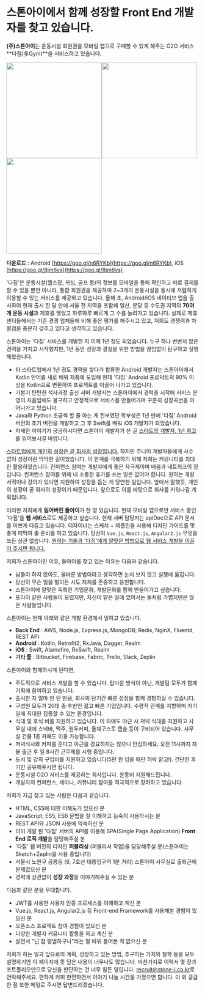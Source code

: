 # 스톤아이에서 함께 성장할 Front End 개발자를 찾고 있습니다.

**(주)스톤아이**는 운동시설 회원권을 모바일 앱으로 구매할 수 있게 해주는 O2O 서비스 **다짐(多Gym)**을 서비스하고 있습니다.

<img src="https://cloud.githubusercontent.com/assets/8545248/23545804/34b6d3ea-0040-11e7-9f9e-2d1d9bb57b09.png" width="250"><img src="https://cloud.githubusercontent.com/assets/8545248/23545805/34b8047c-0040-11e7-88fd-b478836fd7dc.png" width="250"><img src="https://cloud.githubusercontent.com/assets/8545248/23545806/34c570bc-0040-11e7-8e3c-00e2a74846e3.png" width="250">

**다운로드** : Android [https://goo.gl/n6RYKb](https://goo.gl/n6RYKb), iOS [https://goo.gl/8jm6vs](https://goo.gl/8jm6vs) 

'다짐'은 운동시설(헬스장, 복싱, 골프 등)의 정보를 모바일을 통해 확인하고 바로 결제를 할 수 있을 뿐만 아니라, 통합 회원권을 제공하여 2~3개의 운동시설을 동시에 저렴하게 이용할 수 있는 서비스를 제공하고 있습니다. 올해 초, Android/iOS 네이티브 앱을 출시하여 현재 출시 한 달 만에 서울 전 지역을 포함해 일산, 분당 등 수도권 지역의 **70여 개 운동 시설**과 제휴를 맺었고 하루하루 빠르게 그 수를 늘려가고 있습니다. 실제로 제휴 센터들에서는 기존 경쟁 업체들에 비해 좋은 평가를 해주시고 있고, 저희도 경쟁력과 차별점을 충분히 갖추고 있다고 생각하고 있습니다.

스톤아이는 '다짐' 서비스를 개발한 지 이제 1년 정도 되었습니다. 누구 하나 변변치 않은 경력을 가지고 시작했지만, 1년 동안 성장과 결실을 위한 방법을 끊임없이 탐구하고 실행해왔습니다. 

* 타 스타트업에서 1년 정도 경력을 쌓다가 합류한 Android 개발자는 스톤아이에서 Kotlin 언어를 새로 배워 제품에 도입해 현재 '다짐' Android 프로덕트의 90% 이상을 Kotlin으로 변환하여 프로젝트를 이끌어 나가고 있습니다. 
* 기본기 탄탄한 석사과정 출신 서버 개발자는 스톤아이에서 경력을 시작해 서비스 운영이 처음임에도 불구하고 안정적으로 서비스를 만들어가며 꾸준히 성장곡선을 이어나가고 있습니다.
* Java와 Python 조금씩 할 줄 아는 게 전부였던 학부생은 1년 만에 '다짐' Android 버전의 초기 버전을 개발하고 그 후 Swift를 배워 iOS 개발자가 되었습니다. 
* 자세한 이야기가 궁금하시다면 스톤아이 개발자가 쓴 글 [스타트업 개발자, 1년 회고](http://amanida.kr/%EC%8A%A4%ED%83%80%ED%8A%B8%EC%97%85-%EA%B0%9C%EB%B0%9C%EC%9E%90-1%EB%85%84-%ED%9A%8C%EA%B3%A0/)를 읽어보시길 바랍니다.

<u>스타트업에게 개인의 성장은 곧 회사의 성장입니다.</u> 하지만 주니어 개발자들에게 사수 없이 성장이란 막막한 길이었습니다. 이 한계를 극복하기 위해 저희는 커뮤니티를 최대한 활용하였습니다. 컨퍼런스 참여는 개발자에게 좋은 자극제이며 배움과 네트워크의 장입니다. 컨퍼런스 참여를 위해 내 소중한 휴가를 쓰는 일은 없어야 합니다. 원하는 개발 서적이나 강의가 있다면 지원하여 성장을 돕는 게 당연한 일입니다. 앞에서 말했듯, 개인의 성장이 곧 회사의 성장이기 때문입니다. 앞으로도 이를 바탕으로 회사를 키워나갈 계획입니다.

이러한 저희에게 **잃어버린 돌아이**가 한 명 있습니다. 현재 모바일 앱으로만 서비스 중인 '다짐'을 **웹 서비스**로도 제공하고 싶습니다. 현재 서버 담당자는 apiDoc으로 API 문서를 이쁘게 다듬고 있습니다. 디자이너는 스케치 + 제플린을 사용해 디자인 가이드를 맛 좋게 떠먹여 줄 준비를 하고 있습니다. 당신이 `Vue.js`, `React.js`, `Angular2.js` 무엇을 쓰든 상관 없습니다. <u>원하는 기술과 '다짐'에게 알맞은 방법으로 웹 서비스 개발을 이끌어 주시면 됩니다.</u> 

저희가 스톤아이인 이유, 돌아이를 찾고 있는 이유는 다음과 같습니다.

* 남들이 하지 않아도, 올바른 방법이라고 생각하면 눈치 보지 않고 실행에 옮깁니다.
* 당신이 무슨 일을 벌이든 시도 자체를 존중하고 응원합니다.
* 스톤아이에 알맞은 독특한 기업문화, 개발문화를 함께 만들어가고 싶습니다.
* 또라이 같은 사람들이 모였지만, 자신이 맡은 일에 있어서는 돌처럼 가볍지만은 않은 사람들입니다.


스톤아이는 현재 아래와 같은 개발 환경에서 일하고 있습니다.

* **Back End** : AWS, Node.js, Express.js, MongoDB, Redis, NginX, Fluentd, REST API
* **Android** : Kotlin, Retrofit2, RxJava, Dagger, Realm
* **iOS** : Swift, Alamofire, RxSwift, Realm
* **기타 툴** :  Bitbucket, Firebase, Fabric, Trello, Slack, Zeplin

스톤아이와 함께하시게 된다면,

* 주도적으로 서비스 개발을 할 수 있습니다. 탑다운 방식이 아닌, 개발팀 모두가 함께 기획에 참여하고 있습니다.
* 출시한 지 얼마 안 된 만큼, 회사의 단기간 빠른 성장을 함께 경험하실 수 있습니다. 
* 구성원 모두가 20대 중·후반인 젊고 빠른 기업입니다. 수평적 관계를 지향하며 자기 일에 최대한 집중할 수 있는 환경입니다.
* 식대 및 후식 비를 지원하고 있습니다. 이 외에도 야근 시 저녁 식대를 지원하고 사무실 내에 스낵바, 맥주, 원두커피, 돌체구스토 캡슐 등이 구비되어 있습니다. 사무실 건물 1층 카페도 이용 가능합니다.
* 저녁식사와 커피를 준다고 야근을 강요하지는 않으니 안심하세요. 오전 11시까지 자율 출근 후 일 8시간 근무제를 시행 중입니다.
* 도서 및 강의 구입비를 지원하고 있습니다(5만 원 넘을 때만 허락 맡고!). 간단한 후기만 공유해주시면 됩니다.
* 운동시설 O2O 서비스를 제공하는 회사입니다. 운동비 지원해드립니다.
* 개발자의 컨퍼런스, 세미나, 커뮤니티 참여를 적극적으로 장려하고 있습니다.

저희가 지금 찾고 있는 사람은 다음과 같습니다.

* HTML, CSS에 대한 이해도가 있으신 분
* JavaScript, ES5, ES6 문법을 잘 이해하고 능숙히 사용하시는 분
* REST API와 JSON 사용에 익숙하신 분
* 이미 개발 된 '다짐' 서버의 API를 이용해 SPA(Single Page Application) **Front End 로직 개발**을 담당해주실 분
* '다짐' 웹 버전의 디자인 **퍼블리싱** (퍼블리셔 작업)을 담당해주실 분(스톤아이는 Sketch+Zeplin을 사용 중입니다)
* 서울시 노원구 공릉동 (6, 7호선 태릉입구역 1분 거리) 스톤아이 사무실로 출퇴근에 문제없으신 분
* 경력에 상관없이 **성장 과정**을 이야기해주실 수 있는 분

다음과 같은 분을 우대합니다.

*  JWT를 사용한 사용자 인증 프로세스를 이해하고 계신 분
*  Vue.js, React.js,  Angular2.js 등 Front-end Framework를 사용해본 경험이 있으신 분
*  오픈소스 프로젝트 참여 경험이 있으신 분
*  다양한 개발자 커뮤니티 활동을 하고 계신 분
*  살면서 "넌 참 평범하구나"라는 말 따위 들어본 적 없으신 분

저희가 하는 일과 앞으로의 계획, 성장하고 있는 방법, 추구하는 가치와 철학 등을 모두 설명하기엔 이 페이지에 못 담은 내용이 너무나도 많습니다. 마찬가지로 이력서 몇 장과 포트폴리오만으로 당신을 판단하는 건 너무 힘든 일입니다. [recruit@stone-i.co.kr](mailto:recruit@stone-i.co.kr)로 연락해주세요. 편하게 커피 한잔하면서 이야기 나눌 시간을 가졌으면 합니다. 이 외 궁금한 점 또한 메일로 주시면 답변드리겠습니다.
